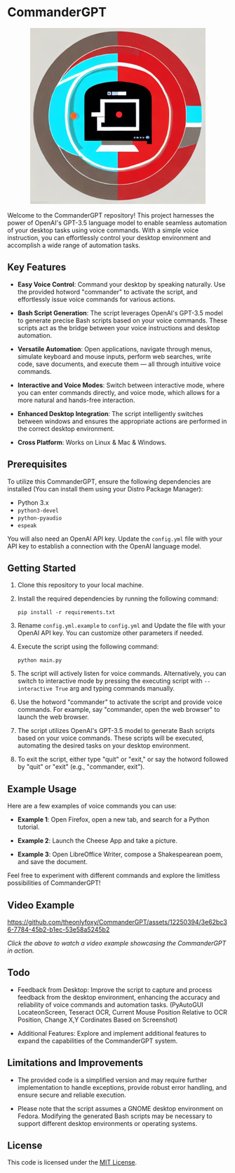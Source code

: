 # CommanderGPT

<p align="center">
  <img src="media/logo.jpeg" alt="CommanderGPT" width="400" height="400">
</p>

Welcome to the CommanderGPT repository! This project harnesses the power of OpenAI's GPT-3.5 language model to enable seamless automation of your desktop tasks using voice commands. With a simple voice instruction, you can effortlessly control your desktop environment and accomplish a wide range of automation tasks.

## Key Features

- **Easy Voice Control**: Command your desktop by speaking naturally. Use the provided hotword "commander" to activate the script, and effortlessly issue voice commands for various actions.

- **Bash Script Generation**: The script leverages OpenAI's GPT-3.5 model to generate precise Bash scripts based on your voice commands. These scripts act as the bridge between your voice instructions and desktop automation.

- **Versatile Automation**: Open applications, navigate through menus, simulate keyboard and mouse inputs, perform web searches, write code, save documents, and execute them — all through intuitive voice commands.

- **Interactive and Voice Modes**: Switch between interactive mode, where you can enter commands directly, and voice mode, which allows for a more natural and hands-free interaction.

- **Enhanced Desktop Integration**: The script intelligently switches between windows and ensures the appropriate actions are performed in the correct desktop environment.

- **Cross Platform**: Works on Linux & Mac & Windows.

## Prerequisites

To utilize this CommanderGPT, ensure the following dependencies are installed (You can install them using your Distro Package Manager):

- Python 3.x
- `python3-devel`
- `python-pyaudio`
- `espeak`

You will also need an OpenAI API key. Update the `config.yml` file with your API key to establish a connection with the OpenAI language model.

## Getting Started

1. Clone this repository to your local machine.

2. Install the required dependencies by running the following command:

   ```
   pip install -r requirements.txt
   ```

3. Rename `config.yml.example` to `config.yml` and Update the file with your OpenAI API key. You can customize other parameters if needed.

4. Execute the script using the following command:

   ```
   python main.py
   ```

5. The script will actively listen for voice commands. Alternatively, you can switch to interactive mode by pressing the executing script with ```--interactive True``` arg and typing commands manually.

6. Use the hotword "commander" to activate the script and provide voice commands. For example, say "commander, open the web browser" to launch the web browser.

7. The script utilizes OpenAI's GPT-3.5 model to generate Bash scripts based on your voice commands. These scripts will be executed, automating the desired tasks on your desktop environment.

8. To exit the script, either type "quit" or "exit," or say the hotword followed by "quit" or "exit" (e.g., "commander, exit").

## Example Usage

Here are a few examples of voice commands you can use:

- **Example 1**: Open Firefox, open a new tab, and search for a Python tutorial.

- **Example 2**: Launch the Cheese App and take a picture.

- **Example 3**: Open LibreOffice Writer, compose a Shakespearean poem, and save the document.

Feel free to experiment with different commands and explore the limitless possibilities of CommanderGPT!

## Video Example

https://github.com/theonlyfoxy/CommanderGPT/assets/12250394/3e62bc36-7784-45b2-b1ec-53e58a5245b2

*Click the above to watch a video example showcasing the CommanderGPT in action.*

## Todo

- Feedback from Desktop: Improve the script to capture and process feedback from the desktop environment, enhancing the accuracy and reliability of voice commands and automation tasks. (PyAutoGUI LocateonScreen, Teseract OCR, Current Mouse Position Relative to OCR Position, Change X,Y Cordinates Based on Screenshot)

- Additional Features: Explore and implement additional features to expand the capabilities of the CommanderGPT system.

## Limitations and Improvements

- The provided code is a simplified version and may require further implementation to handle exceptions, provide robust error handling, and ensure secure and reliable execution.

- Please note that the script assumes a GNOME desktop environment on Fedora. Modifying the generated Bash scripts may be necessary to support different desktop environments or operating systems.

## License

This code is licensed under the [MIT License](LICENSE).
